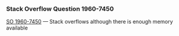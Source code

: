 ### Stack Overflow Question 1960-7450

[SO 1960-7450](http://stackoverflow.com/q/19607450) &mdash;
Stack overflows although there is enough memory available
